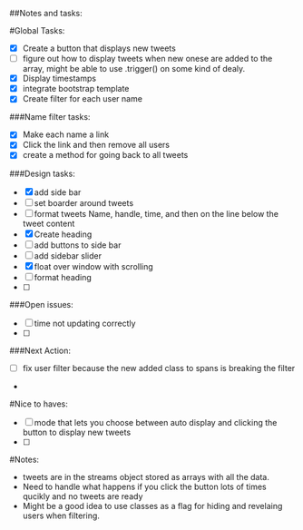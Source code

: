 ##Notes and tasks:

#Global Tasks:
- [x] Create a button that displays new tweets
- [ ] figure out how to display tweets when new onese are added to the array, might be able to use .trigger() on some kind of dealy.
- [x] Display timestamps
- [x] integrate bootstrap template
- [x] Create filter for each user name

###Name filter tasks:
- [x] Make each name a link
- [x] Click the link and then remove all users 
- [x] create a method for going back to all tweets

###Design tasks:
- [x] add side bar
- [ ] set boarder around tweets
- [ ] format tweets Name, handle, time, and then on the line below the tweet content
- [x] Create heading
- [ ] add buttons to side bar
- [ ] add sidebar slider
- [x] float over window with scrolling
- [ ] format heading
- [ ] 


###Open issues:
- [ ] time not updating correctly
- [ ]  


###Next Action:
 - [ ] fix user filter because the new added class to spans is breaking the filter
 - 



#Nice to haves:
- [ ] mode that lets you choose between auto display and clicking the button to display new tweets
- [ ] 


#Notes:
- tweets are in the streams object stored as arrays with all the data.
- Need to handle what happens if you click the button lots of times qucikly and no tweets are ready
- Might be a good idea to use classes as a flag for hiding and revelaing users when filtering.